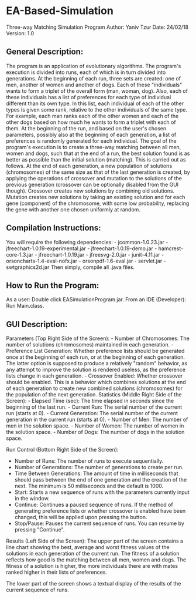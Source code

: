 # EA-Based-Simulation
Three-way Matching Simulation Program
Author: Yaniv Tzur
Date: 24/02/18
Version: 1.0

## General Description:

The program is an application of evolutionary algorithms. The program's execution is divided into
runs, each of which is in turn divided into generations.
At the beginning of each run, three sets are created: one of men, another of women and another of dogs.
Each of these "individuals" wants to form a triplet of the overall form (man, woman, dog). 
Also, each of these individuals has a list of preferences for each type of individual different than its own
type. In this list, each individual of each of the other types is given some rank, relative to the
other individuals of the same type. For example, each man ranks each of the other women and each of
the other dogs based on how much he wants to form a triplet with each of them.
At the beginning of the run, and based on the user's chosen parameters, possibly also at the beginning
of each generation, a list of preferences is randomly generated for each individual.
The goal of the program's execution is to create a three-way matching between all men, women and
dogs, such that at the end of a run, the best solution found is as better as possible than the initial
solution (matching).
This is carried out as follows. At the end of each generation, a new population of solutions
(chromosomes) of the same size as that of the last generation is created, by applying the operations
of crossover and mutation to the solutions of the previous generation (crossover can be optionally
disabled from the GUI though). Crossover creates new solutions by combining old solutions. Mutation
creates new solutions by taking an existing solution and for each gene (component) of the chromosome,
with some low probability, replacing the gene with another one chosen uniformly at random.

## Compilation Instructions:
        
You will require the following dependencies:
	- jcommon-1.0.23.jar
	- jfreechart-1.0.19-experimental.jar
	- jfreechart-1.0.19-demo.jar
	- hamcrest-core-1.3.jar
	- jfreechart-1.0.19.jar
	- jfreesvg-2.0.jar
	- junit-4.11.jar
	- orsoncharts-1.4-eval-nofx.jar
	- orsonpdf-1.6-eval.jar
	- servlet.jar
	- swtgraphics2d.jar
Then simply, compile all .java files. 

## How to Run the Program:	
As a user:
	Double click EASimulationProgram.jar.
From an IDE (Developer):
	Run Main.class.

## GUI Description:
Parameters (Top Right Side of the Screen):
	- Number of Chromosomes: The number of solutions (chromosomes) maintained in each generation.
	- Preference List Generation: Whether preference lists should be generated once at the
			      beginning of each run, or at the beginning of each generation.
								  The latter option is supposed to produce a relatively "random"
								  behavior, as any attempt to improve the solution is rendered
								  useless, as the preference lists change in each generation.
	- Crossover Enabled:          Whether crossover should be enabled. This is a behavior
								  which combines solutions at the end of each generation
								  to create new combined solutions (chromosomes) for the
								  population of the next generation.
Statistics (Middle Right Side of the Screen):
	- Elapsed Time (sec): The time elapsed in seconds since the beginning of the last run.
	- Current Run: The serial number of the current run (starts at 0).
	- Current Generation: The serial number of the current generation in the current run (starts at
			      0).
	- Number of Men: The number of men in the solution space.
	- Number of Women: The number of women in the solution space.
    - Number of Dogs: The number of dogs in the solution space.

Run Control (Bottom Right Side of the Screen):
   - Number of Runs: The number of runs to execute sequentially.
   - Number of Generations: The number of generations to create per run.
   - Time Between Generations: The amount of time in milliseconds that should pass between
			       the end of one generation and the creation of the next.
			       The minimum is 50 milliseconds and the default is 1000.
   - Start: Starts a new sequence of runs with the parameters currently input in the window.
   - Continue: Continues a paused sequence of runs. If the method of generating preference lists
	       or whether crossover is enabled have been changed, this will be applied upon
	       pressing the button.
   - Stop/Pause: Pauses the current sequence of runs. You can resume by pressing "Continue".

Results (Left Side of the Screen):
The upper part of the screen contains a line chart showing the best, average and worst fitness
values of the solutions in each generation of the current run.
The fitness of a solution reflects how good is the matching between all men, women and dogs.
The fitness of a solution is higher, the more individuals there are with mates ranked higher
in their lists of preferences.

The lower part of the screen shows a textual display of the results of the current sequence of runs.
